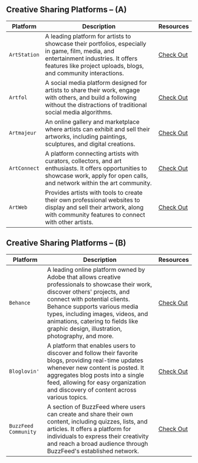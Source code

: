 ## Creative Sharing Platforms – (A)

| **Platform** | **Description** | **Resources** |
|--------------|-----------------|---------------|
| `ArtStation` | A leading platform for artists to showcase their portfolios, especially in game, film, media, and entertainment industries. It offers features like project uploads, blogs, and community interactions. | [Check Out](https://www.artstation.com/) |
| `Artfol` | A social media platform designed for artists to share their work, engage with others, and build a following without the distractions of traditional social media algorithms. | [Check Out](https://www.artfol.co/) |
| `Artmajeur` | An online gallery and marketplace where artists can exhibit and sell their artworks, including paintings, sculptures, and digital creations. | [Check Out](https://www.artmajeur.com/) |
| `ArtConnect` | A platform connecting artists with curators, collectors, and art enthusiasts. It offers opportunities to showcase work, apply for open calls, and network within the art community. | [Check Out](https://www.artconnect.com/) |
| `ArtWeb` | Provides artists with tools to create their own professional websites to display and sell their artwork, along with community features to connect with other artists. | [Check Out](https://www.artweb.com/) |

## Creative Sharing Platforms – (B)

| **Platform** | **Description** | **Resources** |
|--------------|-----------------|---------------|
| `Behance` | A leading online platform owned by Adobe that allows creative professionals to showcase their work, discover others' projects, and connect with potential clients. Behance supports various media types, including images, videos, and animations, catering to fields like graphic design, illustration, photography, and more. | [Check Out](https://www.behance.net/) |
| `Bloglovin'` | A platform that enables users to discover and follow their favorite blogs, providing real-time updates whenever new content is posted. It aggregates blog posts into a single feed, allowing for easy organization and discovery of content across various topics. | [Check Out](https://www.bloglovin.com/) |
| `BuzzFeed Community` | A section of BuzzFeed where users can create and share their own content, including quizzes, lists, and articles. It offers a platform for individuals to express their creativity and reach a broad audience through BuzzFeed's established network. | [Check Out](https://www.buzzfeed.com/community) |
